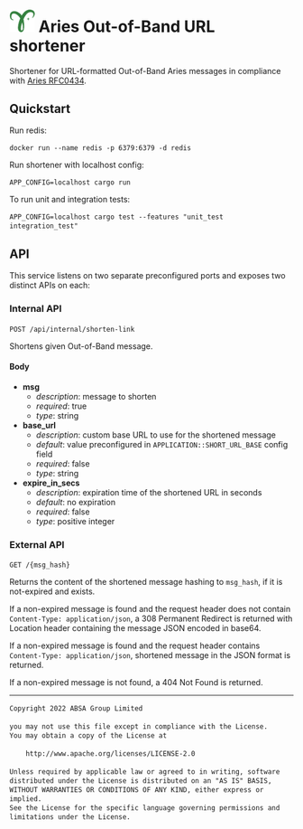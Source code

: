 # <img alt="Hyperledger Aries logo" src="docs/aries-logo.png" width="45px" /> Aries Out-of-Band URL shortener
Shortener for URL-formatted Out-of-Band Aries messages in compliance with [Aries RFC0434](https://github.com/hyperledger/aries-rfcs/tree/main/features/0434-outofband).

## Quickstart
Run redis:
```
docker run --name redis -p 6379:6379 -d redis
```
Run shortener with localhost config:
```
APP_CONFIG=localhost cargo run
```
To run unit and integration tests:
```
APP_CONFIG=localhost cargo test --features "unit_test integration_test"
```

## API
This service listens on two separate preconfigured ports and exposes two distinct APIs on each:
### Internal API
`POST /api/internal/shorten-link`

Shortens given Out-of-Band message.

#### Body
  * **msg**
    * *description*: message to shorten
    * *required*: true
    * *type*: string
  * **base_url**
    * *description*: custom base URL to use for the shortened message
    * *default*: value preconfigured in `APPLICATION::SHORT_URL_BASE` config field
    * *required*: false
    * *type*: string
  * **expire_in_secs**
    * *description*: expiration time of the shortened URL in seconds
    * *default*: no expiration
    * *required*: false
    * *type*: positive integer

### External API
`GET /{msg_hash}`

Returns the content of the shortened message hashing to `msg_hash`, if it is not-expired and exists.

If a non-expired message is found and the request header does not contain `Content-Type: application/json`, a 308 Permanent Redirect is returned with Location header containing the message JSON encoded in base64.

If a non-expired message is found and the request header contains `Content-Type: application/json`, shortened message in the JSON format is returned.

If a non-expired message is not found, a 404 Not Found is returned.

---
    Copyright 2022 ABSA Group Limited
    
    you may not use this file except in compliance with the License.
    You may obtain a copy of the License at
    
        http://www.apache.org/licenses/LICENSE-2.0
    
    Unless required by applicable law or agreed to in writing, software
    distributed under the License is distributed on an "AS IS" BASIS,
    WITHOUT WARRANTIES OR CONDITIONS OF ANY KIND, either express or implied.
    See the License for the specific language governing permissions and
    limitations under the License.

